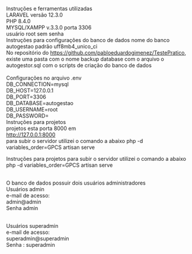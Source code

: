 Instruções e ferramentas utilizadas
<br> LARAVEL versão 12.3.0
<br> PHP 8.4.0
<br> MYSQL/XAMPP v.3.3.0 porta 3306
<br> usuário root sem  senha 
<br>
Instruções para configurações do banco de dados
nome do banco autogestao 
padrão uff8mb4_unico_ci
<br>
No repositório do https://github.com/pabloeduardogimenez/TestePratico,
existe uma pasta com o nome backup database com o arquivo
o autogestor.sql com o  scripts de criação do banco de dados 
<br>
<br> Configurações no arquivo .env 
<br> DB_CONNECTION=mysql
<br> DB_HOST=127.0.0.1
<br> DB_PORT=3306
<br> DB_DATABASE=autogestao
<br> DB_USERNAME=root
<br> DB_PASSWORD=
<br>
Instruções para projetos
<br>projetos esta porta 8000 em
<br>http://127.0.0.1:8000
<br>
para subir o servidor utilizei o comando a abaixo 
php -d variables_order=GPCS artisan serve

Instruções para projetos
para subir o servidor utilizei o comando a abaixo 
php -d variables_order=GPCS artisan serve 

<br> O banco de dados possuir dois usuários administradores
<br> Usuários admin
<br> e-mail de acesso: 
<br> admin@admin
<br> Senha admin

<br> Usuários superadmin
<br> e-mail de acesso: 
<br> superadmin@superadmin
<br> Senha : superadmin






